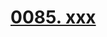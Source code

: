 # [0085. xxx](https://github.com/Tdahuyou/react/tree/main/0085.%20xxx)

<!-- region:toc -->

<!-- endregion:toc -->
